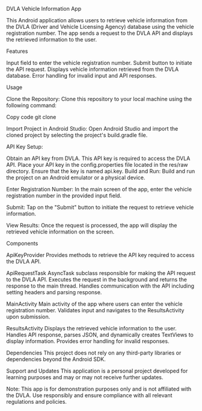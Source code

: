 DVLA Vehicle Information App

This Android application allows users to retrieve vehicle information from the DVLA (Driver and Vehicle Licensing Agency) database using the vehicle registration number. The app sends a request to the DVLA API and displays the retrieved information to the user.


Features

Input field to enter the vehicle registration number.
Submit button to initiate the API request.
Displays vehicle information retrieved from the DVLA database.
Error handling for invalid input and API responses.


Usage

Clone the Repository: Clone this repository to your local machine using the following command:

Copy code
git clone <repository-url>

Import Project in Android Studio: Open Android Studio and import the cloned project by selecting the project's build.gradle file.

API Key Setup:

Obtain an API key from DVLA. This API key is required to access the DVLA API.
Place your API key in the config.properties file located in the res/raw directory. Ensure that the key is named api.key.
Build and Run: Build and run the project on an Android emulator or a physical device.

Enter Registration Number: In the main screen of the app, enter the vehicle registration number in the provided input field.

Submit: Tap on the "Submit" button to initiate the request to retrieve vehicle information.

View Results: Once the request is processed, the app will display the retrieved vehicle information on the screen.


Components

ApiKeyProvider
Provides methods to retrieve the API key required to access the DVLA API.

ApiRequestTask
AsyncTask subclass responsible for making the API request to the DVLA API.
Executes the request in the background and returns the response to the main thread.
Handles communication with the API including setting headers and parsing response.

MainActivity
Main activity of the app where users can enter the vehicle registration number.
Validates input and navigates to the ResultsActivity upon submission.

ResultsActivity
Displays the retrieved vehicle information to the user.
Handles API response, parses JSON, and dynamically creates TextViews to display information.
Provides error handling for invalid responses.

Dependencies
This project does not rely on any third-party libraries or dependencies beyond the Android SDK.


Support and Updates
This application is a personal project developed for learning purposes and may or may not receive further updates. 

Note: This app is for demonstration purposes only and is not affiliated with the DVLA. Use responsibly and ensure compliance with all relevant regulations and policies.





